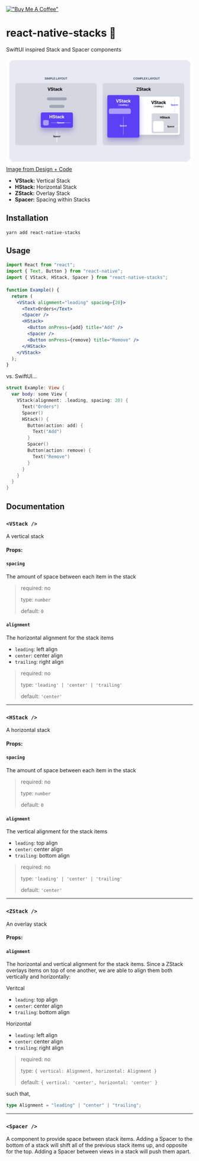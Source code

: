 [!["Buy Me A Coffee"](https://www.buymeacoffee.com/assets/img/custom_images/orange_img.png)](https://www.buymeacoffee.com/hugemathguy)

# react-native-stacks :pancakes:

SwiftUI inspired Stack and Spacer components

![stacks](/assets/readme-stacks.png?raw=true)
[Image from Design + Code ](https://designcode.io/swiftui-course)

- **VStack:** Vertical Stack
- **HStack:** Horizontal Stack
- **ZStack:** Overlay Stack
- **Spacer:** Spacing within Stacks

## Installation

```console
yarn add react-native-stacks
```

## Usage

```jsx
import React from "react";
import { Text, Button } from "react-native";
import { VStack, HStack, Spacer } from "react-native-stacks";

function Example() {
  return (
    <VStack aligmment="leading" spacing={20}>
      <Text>Orders</Text>
      <Spacer />
      <HStack>
        <Button onPress={add} title="Add" />
        <Spacer />
        <Button onPress={remove} title="Remove" />
      </HStack>
    </VStack>
  );
}
```

vs. SwiftUI...

```swift
struct Example: View {
  var body: some View {
    VStack(alignment: .leading, spacing: 20) {
      Text("Orders")
      Spacer()
      HStack() {
        Button(action: add) {
          Text("Add")
        }
        Spacer()
        Button(action: remove) {
          Text("Remove")
        }
      }
    }
  }
}
```

## Documentation

### `<VStack />`

A vertical stack

#### Props:

#### `spacing`

The amount of space between each item in the stack

> required: no
>
> type: `number`
>
> default: `0`

#### `alignment`

The horizontal alignment for the stack items

- `leading`: left align
- `center`: center align
- `trailing`: right align

> required: no
>
> type: `'leading' | 'center' | 'trailing'`
>
> default: `'center'`

---

### `<HStack />`

A horizontal stack

#### Props:

#### `spacing`

The amount of space between each item in the stack

> required: no
>
> type: `number`
>
> default: `0`

#### `alignment`

The vertical alignment for the stack items

- `leading`: top align
- `center`: center align
- `trailing`: bottom align

> required: no
>
> type: `'leading' | 'center' | 'trailing'`
>
> default: `'center'`

---

### `<ZStack />`

An overlay stack

#### Props:

#### `alignment`

The horizontal and vertical alignment for the stack items. Since a ZStack overlays items on top of one another, we are able to align them both vertically and horizontally:

Veritcal

- `leading`: top align
- `center`: center align
- `trailing`: bottom align

Horizontal

- `leading`: left align
- `center`: center align
- `trailing`: right align

> required: no
>
> type: `{ vertical: Alignment, horizontal: Alignment }`
>
> default: `{ vertical: 'center', horizontal: 'center' }`

such that,

```typescript
type Alignment = "leading" | "center" | "trailing";
```

---

### `<Spacer />`

A component to provide space between stack items. Adding a Spacer to the bottom of a stack will shift all of the previous stack items up, and opposite for the top. Adding a Spacer between views in a stack will push them apart.
